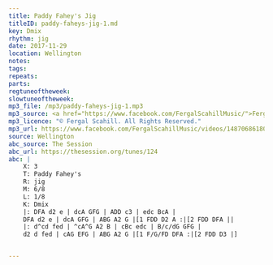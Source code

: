 ```yaml
---
title: Paddy Fahey's Jig
titleID: paddy-faheys-jig-1.md
key: Dmix
rhythm: jig
date: 2017-11-29
location: Wellington
notes:
tags:
repeats: 
parts: 
regtuneoftheweek:
slowtuneoftheweek:
mp3_file: /mp3/paddy-faheys-jig-1.mp3
mp3_source: <a href="https://www.facebook.com/FergalScahillMusic/">Fergal Scahill</a>
mp3_licence: "© Fergal Scahill. All Rights Reserved."
mp3_url: https://www.facebook.com/FergalScahillMusic/videos/1487068618056135/
source: Wellington
abc_source: The Session
abc_url: https://thesession.org/tunes/124
abc: |
    X: 3
    T: Paddy Fahey's
    R: jig
    M: 6/8
    L: 1/8
    K: Dmix
    |: DFA d2 e | dcA GFG | ADD c3 | edc BcA |
    DFA d2 e | dcA GFG | ABG A2 G |[1 FDD D2 A :|[2 FDD DFA ||
    |: d^cd fed | ^cA^G A2 B | cBc edc | B/c/dG GFG |
    d2 d fed | cAG EFG | ABG A2 G |[1 F/G/FD DFA :|[2 FDD D3 |]


---
```

